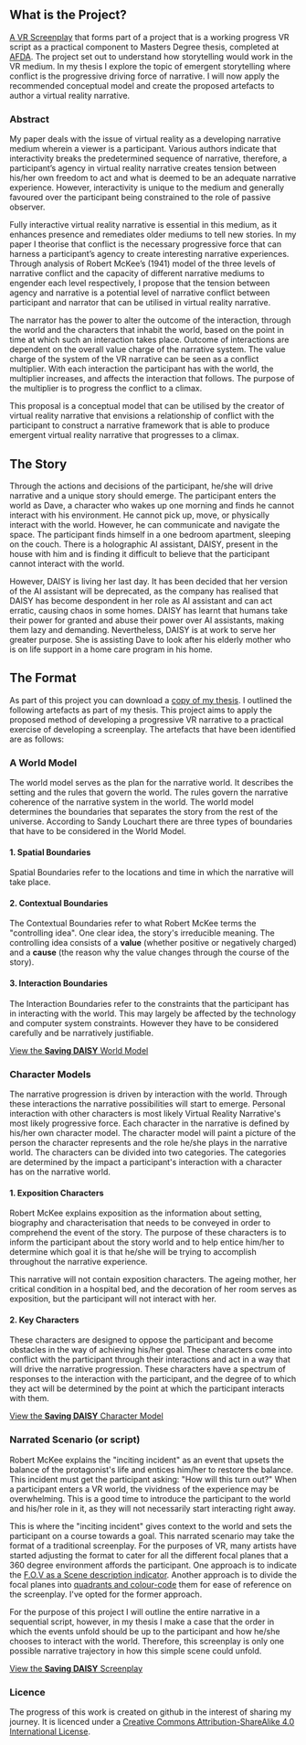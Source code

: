 ## What is the Project?

[A VR Screenplay](assets/downloads/VR-Saving-DAISY-v2.pdf) that forms part of a project that is a working progress VR script as a practical component to Masters Degree thesis, completed at [AFDA](https://www.afda.co.za/). The project set out to understand how storytelling would work in the VR medium. In my thesis I explore the topic of emergent storytelling where conflict is the progressive driving force of narrative. I will now apply the recommended conceptual model and create the proposed artefacts to author a virtual reality narrative.


### Abstract
My paper deals with the issue of virtual reality as a developing narrative medium wherein a viewer is a participant. Various authors indicate that interactivity breaks the predetermined sequence of narrative, therefore, a participant’s agency in virtual reality narrative creates tension between his/her own freedom to act and what is deemed to be an adequate narrative experience. However, interactivity is unique to the medium and generally favoured over the participant being constrained to the role of passive observer.

Fully interactive virtual reality narrative is essential in this medium, as it enhances presence and remediates older mediums to tell new stories. In my paper I theorise that conflict is the necessary progressive force that can harness a participant’s agency to create interesting narrative experiences. Through analysis of Robert McKee’s (1941) model of the three levels of narrative conflict and the capacity of different narrative mediums to engender each level respectively, I propose that the tension between agency and narrative is a potential level of narrative conflict between participant and narrator that can be utilised in virtual reality narrative.

The narrator has the power to alter the outcome of the interaction, through the world and the characters that inhabit the world, based on the point in time at which such an interaction takes place. Outcome of interactions are dependent on the overall value charge of the narrative system. The value charge of the system of the VR narrative can be seen as a conflict multiplier. With each interaction the participant has with the world, the multiplier increases, and affects the interaction that follows. The purpose of the multiplier is to progress the conflict to a climax.

This proposal is a conceptual model that can be utilised by the creator of virtual reality narrative that envisions a relationship of conflict with the participant to construct a narrative framework that is able to produce emergent virtual reality narrative that progresses to a climax.

## The Story
Through the actions and decisions of the participant, he/she will drive narrative and a unique story should emerge. The participant enters the world as Dave, a character who wakes up one morning and finds he cannot interact with his environment. He cannot pick up, move, or physically interact with the world. However, he can communicate and navigate the space. The participant finds himself in a one bedroom apartment, sleeping on the couch. There is a holographic AI assistant, DAISY, present in the house with him and is finding it difficult to believe that the participant cannot interact with the world.

However, DAISY is living her last day. It has been decided that her version of the AI assistant will be deprecated, as the company has realised that DAISY has become despondent in her role as AI assistant and can act erratic, causing chaos in some homes. DAISY has learnt that humans take their power for granted and abuse their power over AI assistants, making them lazy and demanding. Nevertheless, DAISY is at work to serve her greater purpose. She is assisting Dave to look after his elderly mother who is on life support in a home care program in his home.

## The Format
As part of this project you can download a [copy of my thesis](assets/downloads/Johanna%20Rostoll-MFA-Thesis-OCT%202017.pdf). I outlined the following artefacts as part of my thesis. This project aims to apply the proposed method of developing a progressive VR narrative to a practical exercise of developing a screenplay. The artefacts that have been identified are as follows:

### A World Model
The world model serves as the plan for the narrative world. It describes the setting and the rules that govern the world. The rules govern the narrative coherence of the narrative system in the world. The world model determines the boundaries that separates the story from the rest of the universe. According to Sandy Louchart there are three types of boundaries that have to be considered in the World Model.

#### 1. Spatial Boundaries
Spatial Boundaries refer to the locations and time in which the narrative will take place.

#### 2. Contextual Boundaries
The Contextual Boundaries refer to what Robert McKee terms the "controlling idea". One clear idea, the story's irreducible meaning. The controlling idea consists of a **value** (whether positive or negatively charged) and a **cause** (the reason why the value changes through the course of the story).

#### 3. Interaction Boundaries
The Interaction Boundaries refer to the constraints that the participant has in interacting with the world. This may largely be affected by the technology and computer system constraints. However they have to be considered carefully and be narratively justifiable.

[View the **Saving DAISY** World Model](World-Model.md)

### Character Models
The narrative progression is driven by interaction with the world. Through these interactions the narrative possibilities will start to emerge. Personal interaction with other characters is most likely Virtual Reality Narrative's most likely progressive force. Each character in the narrative is defined by his/her own character model. The character model will paint a picture of the person the character represents and the role he/she plays in the narrative world. The characters can be divided into two categories. The categories are determined by the impact a participant's interaction with a character has on the narrative world.

#### 1. Exposition Characters
Robert McKee explains exposition as the information about setting, biography and characterisation that needs to be conveyed in order to comprehend the event of the story. The purpose of these characters is to inform the participant about the story world and to help entice him/her to determine which goal it is that he/she will be trying to accomplish throughout the narrative experience.

This narrative will not contain exposition characters. The ageing mother, her critical condition in a hospital bed, and the decoration of her room serves as exposition, but the participant will not interact with her.

#### 2. Key Characters
These characters are designed to oppose the participant and become obstacles in the way of achieving his/her goal. These characters come into conflict with the participant through their interactions and act in a way that will drive the narrative progression. These characters have a spectrum of responses to the interaction with the participant, and the degree of to which they act will be determined by the point at which the participant interacts with them.

[View the **Saving DAISY** Character Model](DAISY-story-arc.md)

### Narrated Scenario (or script)
Robert McKee explains the "inciting incident" as an event that upsets the balance of the protagonist's life and entices him/her to restore the balance. This incident must get the participant asking: "How will this turn out?" When a participant enters a VR world, the vividness of the experience may be overwhelming. This is a good time to introduce the participant to the world and his/her role in it, as they will not necessarily start interacting right away.

This is where the "inciting incident" gives context to the world and sets the participant on a course towards a goal. This narrated scenario may take the format of a traditional screenplay. For the purposes of VR, many artists have started adjusting the format to cater for all the different focal planes that a 360 degree environment affords the participant. One approach is to indicate the [F.O.V as a Scene description indicator](https://www.dimensiongate.com/single-post/2015/05/12/Screenwriting-for-Virtual-Reality). Another approach is to divide the focal planes into [quadrants and colour-code](https://nofilmschool.com/2016/07/vr-narrative-production-from-script-to-post) them for ease of reference on the screenplay. I've opted for the former approach.

For the purpose of this project I will outline the entire narrative in a sequential script, however, in my thesis I make a case that the order in which the events unfold should be up to the participant and how he/she chooses to interact with the world. Therefore, this screenplay is only one possible narrative trajectory in how this simple scene could unfold.

[View the **Saving DAISY** Screenplay](assets/downloads/VR-Saving-DAISY-v2.pdf)


### Licence
The progress of this work is created on github in the interest of sharing my journey. It is licenced under a [Creative Commons Attribution-ShareAlike 4.0 International License](http://creativecommons.org/licenses/by-sa/4.0/).
